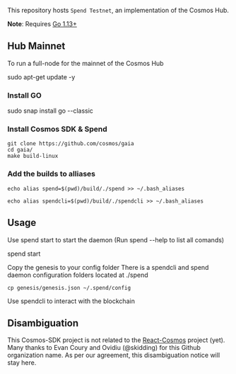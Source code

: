 This repository hosts `Spend Testnet`, an implementation of the Cosmos Hub.

**Note**: Requires [Go 1.13+](https://golang.org/dl/)

## Hub Mainnet

To run a full-node for the mainnet of the Cosmos Hub

sudo apt-get update -y

### Install GO

sudo snap install go --classic

### Install Cosmos SDK & Spend
```
git clone https://github.com/cosmos/gaia
cd gaia/
make build-linux
```
### Add the builds to alliases
``` echo alias spend=$(pwd)/build/./spend >> ~/.bash_aliases ```

``` echo alias spendcli=$(pwd)/build/./spendcli >> ~/.bash_aliases ```

## Usage 

Use spend start to start the daemon (Run spend --help to list all comands)

spend start

Copy the genesis to your config folder
There is a spendcli and spend daemon configuration folders located at ./spend 

``` cp genesis/genesis.json ~/.spend/config ```

Use spendcli to interact with the blockchain

## Disambiguation

This Cosmos-SDK project is not related to the [React-Cosmos](https://github.com/react-cosmos/react-cosmos) project (yet). Many thanks to Evan Coury and Ovidiu (@skidding) for this Github organization name. As per our agreement, this disambiguation notice will stay here.


